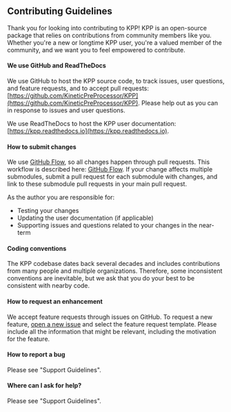 ## Contributing Guidelines

Thank you for looking into contributing to KPP!  KPP is an open-source
package that relies on contributions from community members
like you. Whether you're a new or longtime KPP user, you're a
valued member of the community, and we want you to feel empowered to
contribute. 

#### We use GitHub and ReadTheDocs
We use GitHub to host the KPP source code, to track issues, user questions, and feature requests, and to accept pull requests: [https://github.com/KineticPreProcessor/KPP](https://github.com/KineticPreProcessor/KPP). Please help out as you can in response to issues and user questions.

We use ReadTheDocs to host the KPP user documentation: [https://kpp.readthedocs.io](https://kpp.readthedocs.io).

#### How to submit changes
We use [GitHub
Flow](https://guides.github.com/introduction/flow/index.html),  so all changes happen through pull requests. This 
workflow is described here: [GitHub
Flow](https://guides.github.com/introduction/flow/index.html). If your
change affects multiple submodules, submit a pull request for each
submodule with changes, and link to these submodule pull requests in
your main pull request. 

As the author you are responsible for:
- Testing your changes
- Updating the user documentation (if applicable)
- Supporting issues and questions related to your changes in the near-term

#### Coding conventions
The KPP codebase dates back several decades and includes contributions
from many people and multiple organizations. Therefore, some
inconsistent conventions are inevitable, but we ask that you do your
best to be consistent with nearby code.

#### How to request an enhancement
We accept feature requests through issues on GitHub. To request a new feature, [open a new issue](https://github.com/KineticPreProcessor/KPP/issues/new/choose) and select the feature request template. Please include all the information that might be relevant, including the motivation for the feature.

#### How to report a bug
Please see "Support Guidelines".

#### Where can I ask for help?
Please see "Support Guidelines".

